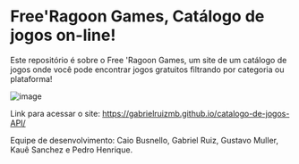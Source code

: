 ﻿# Free'Ragoon Games, Catálogo de jogos on-line!

  Este repositório é sobre o Free 'Ragoon Games, um site de um catálogo de jogos onde você pode encontrar jogos gratuitos filtrando por categoria ou plataforma!
  
  ![image](https://user-images.githubusercontent.com/105463724/207738426-204bde9a-e237-401a-9005-68e21abc5f63.png)

  Link para acessar o site: https://gabrielruizmb.github.io/catalogo-de-jogos-API/
  
  Equipe de desenvolvimento: Caio Busnello, Gabriel Ruiz, Gustavo Muller, Kauê Sanchez e Pedro Henrique.
